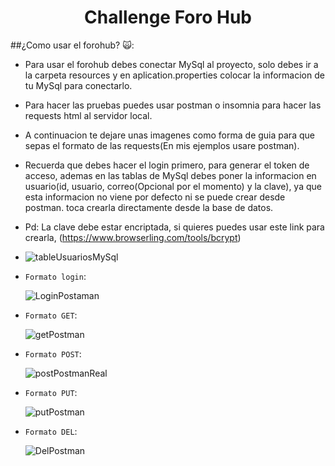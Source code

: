 <h1 align="center"> Challenge Foro Hub </h1>

##¿Como usar el forohub? :scream_cat:: 
- Para usar el forohub debes conectar MySql al proyecto, solo debes ir a la carpeta resources y en aplication.properties colocar la informacion de tu MySql para conectarlo.
- Para hacer las pruebas puedes usar postman o insomnia para hacer las requests html al servidor local.
- A continuacion te dejare unas imagenes como forma de guia para que sepas el formato de las requests(En mis ejemplos usare postman).
- Recuerda que debes hacer el login primero, para generar el token de acceso, ademas en las tablas de MySql debes poner la informacion en usuario(id, usuario, correo(Opcional por el momento) y la clave),
  ya que esta informacion no viene por defecto ni se puede crear desde postman. toca crearla directamente desde la base de datos.
- Pd: La clave debe estar encriptada, si quieres puedes usar este link para crearla, (https://www.browserling.com/tools/bcrypt)
- ![tableUsuariosMySql](https://github.com/user-attachments/assets/574c2683-08ba-4f02-8735-c19e5267c40f)
  
- `Formato login`:
  
  ![LoginPostaman](https://github.com/user-attachments/assets/e87f839f-897d-42c2-b975-25d595d96af5)

- `Formato GET`:
  
  ![getPostman](https://github.com/user-attachments/assets/aefe14ea-f65e-44d4-a432-b765ffc45a2f)
  
- `Formato POST`:
  
  ![postPostmanReal](https://github.com/user-attachments/assets/5e2fd526-ec3a-4d8e-afcf-18907c65d343)

- `Formato PUT`:
  
  ![putPostman](https://github.com/user-attachments/assets/da378440-e06f-4520-b76c-6946ade12ddc)

- `Formato DEL`:
  
  ![DelPostman](https://github.com/user-attachments/assets/b6701207-079c-4b1e-a40d-8e6b00d362a4)



